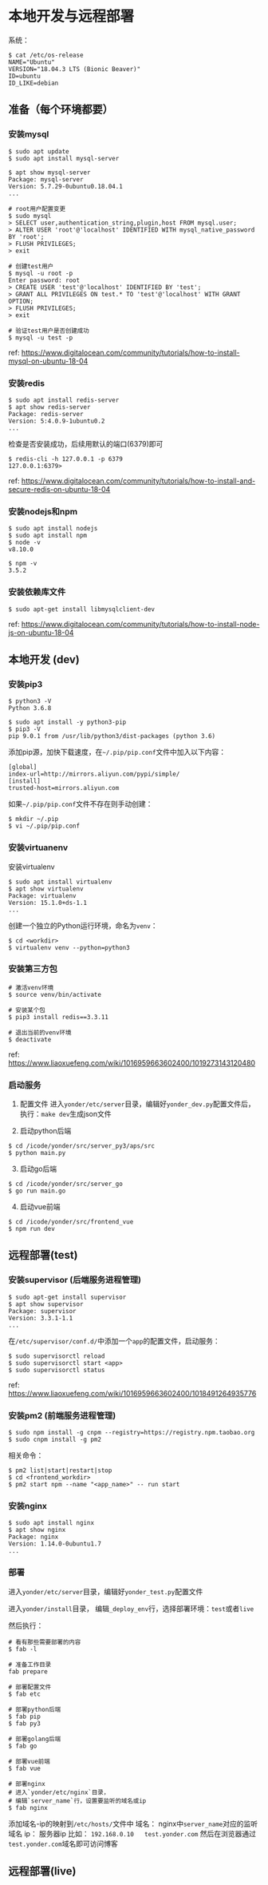 # 本地开发与远程部署
系统：
```shell script
$ cat /etc/os-release
NAME="Ubuntu"
VERSION="18.04.3 LTS (Bionic Beaver)"
ID=ubuntu
ID_LIKE=debian
```

## 准备（每个环境都要）
### 安装mysql
```shell script
$ sudo apt update
$ sudo apt install mysql-server

$ apt show mysql-server
Package: mysql-server
Version: 5.7.29-0ubuntu0.18.04.1
...
```

```shell script
# root用户配置变更
$ sudo mysql
> SELECT user,authentication_string,plugin,host FROM mysql.user;
> ALTER USER 'root'@'localhost' IDENTIFIED WITH mysql_native_password BY 'root';
> FLUSH PRIVILEGES;
> exit
```

```shell script
# 创建test用户
$ mysql -u root -p
Enter password: root
> CREATE USER 'test'@'localhost' IDENTIFIED BY 'test';
> GRANT ALL PRIVILEGES ON test.* TO 'test'@'localhost' WITH GRANT OPTION;
> FLUSH PRIVILEGES;
> exit

# 验证test用户是否创建成功
$ mysql -u test -p
```

ref: 
https://www.digitalocean.com/community/tutorials/how-to-install-mysql-on-ubuntu-18-04

### 安装redis 

```shell script
$ sudo apt install redis-server
$ apt show redis-server
Package: redis-server
Version: 5:4.0.9-1ubuntu0.2
...
```

检查是否安装成功，后续用默认的端口(6379)即可
```shell script
$ redis-cli -h 127.0.0.1 -p 6379
127.0.0.1:6379>
```

ref:
https://www.digitalocean.com/community/tutorials/how-to-install-and-secure-redis-on-ubuntu-18-04

### 安装nodejs和npm
```shell script
$ sudo apt install nodejs
$ sudo apt install npm
$ node -v
v8.10.0

$ npm -v
3.5.2
```

### 安装依赖库文件
```shell script
$ sudo apt-get install libmysqlclient-dev
```

ref:
https://www.digitalocean.com/community/tutorials/how-to-install-node-js-on-ubuntu-18-04
    
## 本地开发 (dev)
### 安装pip3
```shell script
$ python3 -V
Python 3.6.8

$ sudo apt install -y python3-pip
$ pip3 -V
pip 9.0.1 from /usr/lib/python3/dist-packages (python 3.6)
```

添加pip源，加快下载速度，在`~/.pip/pip.conf`文件中加入以下内容：
```shell script
[global]
index-url=http://mirrors.aliyun.com/pypi/simple/
[install]
trusted-host=mirrors.aliyun.com
```

如果`~/.pip/pip.conf`文件不存在则手动创建：
```shell script
$ mkdir ~/.pip
$ vi ~/.pip/pip.conf
```

### 安装virtuanenv    
安装virtualenv
```shell script
$ sudo apt install virtualenv
$ apt show virtualenv
Package: virtualenv
Version: 15.1.0+ds-1.1
...
```

创建一个独立的Python运行环境，命名为`venv`：
```shell script
$ cd <workdir>
$ virtualenv venv --python=python3
```

### 安装第三方包
```shell script
# 激活venv环境
$ source venv/bin/activate

# 安装某个包
$ pip3 install redis==3.3.11

# 退出当前的venv环境
$ deactivate
```

ref:
https://www.liaoxuefeng.com/wiki/1016959663602400/1019273143120480

### 启动服务
1. 配置文件
进入`yonder/etc/server`目录，编辑好`yonder_dev.py`配置文件后，
执行：`make dev`生成json文件

2. 启动python后端
```shell script
$ cd /icode/yonder/src/server_py3/aps/src
$ python main.py
```

3. 启动go后端
```shell script
$ cd /icode/yonder/src/server_go
$ go run main.go
```

4. 启动vue前端
```shell script
$ cd /icode/yonder/src/frontend_vue
$ npm run dev
```

## 远程部署(test)
### 安装supervisor (后端服务进程管理)
```shell script
$ sudo apt-get install supervisor
$ apt show supervisor
Package: supervisor
Version: 3.3.1-1.1
...
```

在`/etc/supervisor/conf.d/`中添加一个`app`的配置文件，启动服务：
```shell script
$ sudo supervisorctl reload
$ sudo supervisorctl start <app>
$ sudo supervisorctl status
```

ref:
https://www.liaoxuefeng.com/wiki/1016959663602400/1018491264935776

### 安装pm2 (前端服务进程管理)
```shell script
$ sudo npm install -g cnpm --registry=https://registry.npm.taobao.org
$ sudo cnpm install -g pm2
```

相关命令：
```shell script
$ pm2 list|start|restart|stop
$ cd <frontend_workdir>
$ pm2 start npm --name "<app_name>" -- run start
```

### 安装nginx
```shell script
$ sudo apt install nginx
$ apt show nginx
Package: nginx
Version: 1.14.0-0ubuntu1.7
...
```

### 部署
进入`yonder/etc/server`目录，编辑好`yonder_test.py`配置文件

进入`yonder/install`目录，
编辑`_deploy_env`行，选择部署环境：`test`或者`live` 

然后执行：
```shell script
# 看有那些需要部署的内容
$ fab -l

# 准备工作目录
fab prepare 

# 部署配置文件
$ fab etc

# 部署python后端
$ fab pip
$ fab py3

# 部署golang后端
$ fab go

# 部署vue前端
$ fab vue

# 部署nginx
# 进入`yonder/etc/nginx`目录，
# 编辑`server_name`行，设置要监听的域名或ip
$ fab nginx
```

添加域名-ip的映射到`/etc/hosts/`文件中
域名： nginx中`server_name`对应的监听域名
ip：  服务器ip
比如：
`192.168.0.10	test.yonder.com`
然后在浏览器通过`test.yonder.com`域名即可访问博客

## 远程部署(live)

